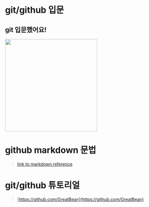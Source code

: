 # git/github 입문
## git 입문했어요!
<img src="https://octodex.github.com/images/welcometocat.png" height="301">



# github markdown 문법
>[link to markdown reference](https://guides.github.com/features/mastering-markdown/)




# git/github 튜토리얼
>[https://github.com/GreatBean](https://github.com/GreatBean)
